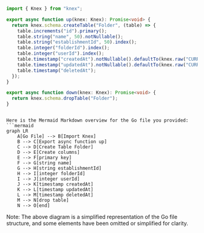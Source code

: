 ```ts

import { Knex } from "knex";

export async function up(knex: Knex): Promise<void> {
  return knex.schema.createTable("Folder", (table) => {
    table.increments("id").primary();
    table.string("name", 50).notNullable();
    table.string("establishmentId", 50).index();
    table.integer("folderId").index();
    table.integer("userId").index();
    table.timestamp("createdAt").notNullable().defaultTo(knex.raw("CURRENT_TIMESTAMP"));
    table.timestamp("updatedAt").notNullable().defaultTo(knex.raw("CURRENT_TIMESTAMP"));
    table.timestamp("deletedAt");
  });
}

export async function down(knex: Knex): Promise<void> {
  return knex.schema.dropTable("Folder");
}


```

```mermaid

Here is the Mermaid Markdown overview for the Go file you provided:
```mermaid
graph LR
    A[Go File] --> B[Import Knex]
    B --> C[Export async function up]
    C --> D[Create Table Folder]
    D --> E[Create columns]
    E --> F[primary key]
    F --> G[string name]
    G --> H[string establishmentId]
    H --> I[integer folderId]
    I --> J[integer userId]
    J --> K[timestamp createdAt]
    K --> L[timestamp updatedAt]
    L --> M[timestamp deletedAt]
    M --> N[drop table]
    N --> O[end]
```
Note: The above diagram is a simplified representation of the Go file structure, and some elements have been omitted or simplified for clarity.

```
